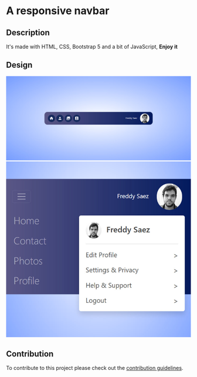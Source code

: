 # A responsive navbar
## Description
It's made with HTML, CSS, Bootstrap 5 and a bit of JavaScript, **Enjoy it**

## Design
![navbar expanded](/assets/navbar-expanded.jpg)
![mobile navbar menu](/assets/navbar-mobile-menu.jpg)

## Contribution

To contribute to this project please check out the [contribution guidelines](https://github.com/YurisCodingClub/accessibility-mentor/blob/main/CONTRIBUTING.md).